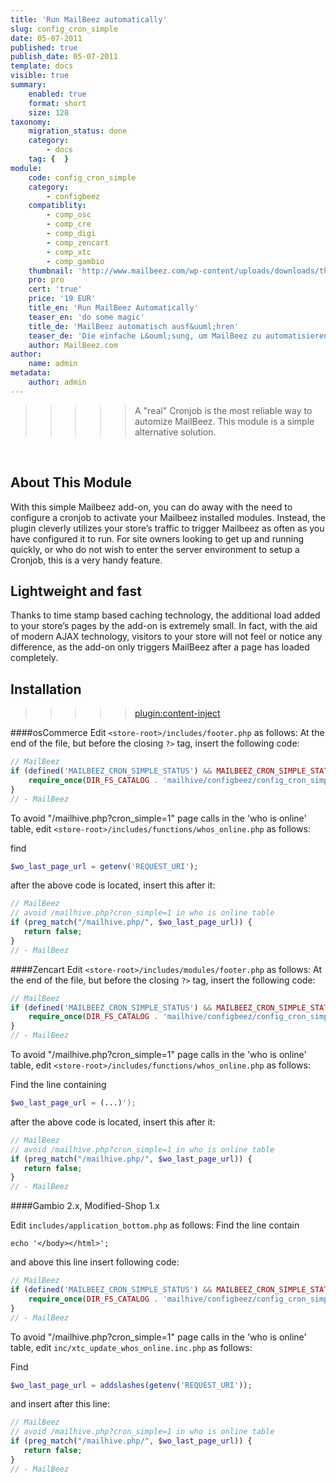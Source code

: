 ```yaml
---
title: 'Run MailBeez automatically'
slug: config_cron_simple
date: 05-07-2011
published: true
publish_date: 05-07-2011
template: docs
visible: true
summary:
    enabled: true
    format: short
    size: 128
taxonomy:
    migration_status: done
    category:
        - docs
    tag: {  }
module:
    code: config_cron_simple
    category:
        - configbeez
    compatiblity:
        - comp_osc
        - comp_cre
        - comp_digi
        - comp_zencart
        - comp_xtc
        - comp_gambio
    thumbnail: 'http://www.mailbeez.com/wp-content/uploads/downloads/thumbnails/2011/08/icon_cron_32.png'
    pro: pro
    cert: 'true'
    price: '19 EUR'
    title_en: 'Run MailBeez Automatically'
    teaser_en: 'do some magic'
    title_de: 'MailBeez automatisch ausf&uuml;hren'
    teaser_de: 'Die einfache L&ouml;sung, um MailBeez zu automatisieren'
    author: MailBeez.com
author:
    name: admin
metadata:
    author: admin
---
```


>>>>>A "real" Cronjob is the most reliable way to automize MailBeez. This module is a simple alternative solution.

 

## About This Module

With this simple Mailbeez add-on, you can do away with the need to configure a cronjob to activate your Mailbeez installed modules. Instead, the plugin cleverly utilizes your store’s traffic to trigger Mailbeez as often as you have configured it to run. For site owners looking to get up and running quickly, or who do not wish to enter the server environment to setup a Cronjob, this is a very handy feature.

## Lightweight and fast

Thanks to time stamp based caching technology, the additional load added to your store’s pages by the add-on is extremely small. In fact, with the aid of modern AJAX technology, visitors to your store will not feel or notice any difference, as the add-on only triggers MailBeez after a page has loaded completely.


## Installation

>>>>>[plugin:content-inject](/content_blocks/hint_preintegration)


####osCommerce
Edit `<store-root>/includes/footer.php` as follows: At the end of the file, but before the closing `?>` tag, insert the following code:

```PHP
// MailBeez
if (defined('MAILBEEZ_CRON_SIMPLE_STATUS') && MAILBEEZ_CRON_SIMPLE_STATUS == 'True') {
    require_once(DIR_FS_CATALOG . 'mailhive/configbeez/config_cron_simple/includes/cron_simple_inc.php');
}
// - MailBeez

```
To avoid "/mailhive.php?cron_simple=1" page calls in the 'who is online' table, edit `<store-root>/includes/functions/whos_online.php` as follows:


find
```php
$wo_last_page_url = getenv('REQUEST_URI');
```

after the above code is located, insert this after it:

```php
// MailBeez
// avoid /mailhive.php?cron_simple=1 in who is online table
if (preg_match("/mailhive.php/", $wo_last_page_url)) {
   return false;
}
// - MailBeez
``` 


####Zencart
Edit `<store-root>/includes/modules/footer.php` as follows: At the end of the file, but before the closing `?>` tag, insert the following code:

```PHP
// MailBeez
if (defined('MAILBEEZ_CRON_SIMPLE_STATUS') && MAILBEEZ_CRON_SIMPLE_STATUS == 'True') {
    require_once(DIR_FS_CATALOG . 'mailhive/configbeez/config_cron_simple/includes/cron_simple_inc.php');
}
// - MailBeez

```

To avoid "/mailhive.php?cron_simple=1" page calls in the 'who is online' table, edit `<store-root>/includes/functions/whos_online.php` as follows:


Find the line containing
```php
$wo_last_page_url = (...)');
```

after the above code is located, insert this after it:

```php
// MailBeez
// avoid /mailhive.php?cron_simple=1 in who is online table
if (preg_match("/mailhive.php/", $wo_last_page_url)) {
   return false;
}
// - MailBeez
``` 




####Gambio 2.x, Modified-Shop 1.x

Edit `includes/application_bottom.php` as follows: Find the line contain

`echo '</body></html>';`

and above this line insert following code:
```php
// MailBeez
if (defined('MAILBEEZ_CRON_SIMPLE_STATUS') && MAILBEEZ_CRON_SIMPLE_STATUS == 'True') {
    require_once(DIR_FS_CATALOG . 'mailhive/configbeez/config_cron_simple/includes/cron_simple_inc.php');
}
// - MailBeez
```

To avoid "/mailhive.php?cron_simple=1" page calls in the 'who is online' table, edit `inc/xtc_update_whos_online.inc.php` as follows:

Find

```php
$wo_last_page_url = addslashes(getenv('REQUEST_URI'));
```

and insert after this line:

```php
// MailBeez
// avoid /mailhive.php?cron_simple=1 in who is online table
if (preg_match("/mailhive.php/", $wo_last_page_url)) {
   return false;
}
// - MailBeez
```

